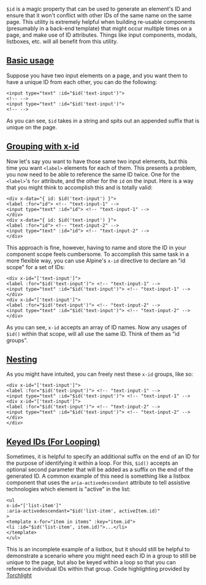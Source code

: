 `$id` is a magic property that can be used to generate an element's ID and ensure that it won't conflict with other IDs of the same name on the same page.
This utility is extremely helpful when building re-usable components (presumably in a back-end template) that might occur multiple times on a page, and make use of ID attributes.
Things like input components, modals, listboxes, etc. will all benefit from this utility.


## [Basic usage](#basic-usage)


Suppose you have two input elements on a page, and you want them to have a unique ID from each other, you can do the following:
```
<input type="text" :id="$id('text-input')">
<!-- -->
<input type="text" :id="$id('text-input')">
<!-- -->
```
As you can see, `$id` takes in a string and spits out an appended suffix that is unique on the page.


## [Grouping with x-id](#groups-with-x-id)


Now let's say you want to have those same two input elements, but this time you want `<label>` elements for each of them.
This presents a problem, you now need to be able to reference the same ID twice. One for the `<label>`'s `for` attribute, and the other for the `id` on the input.
Here is a way that you might think to accomplish this and is totally valid:
```
<div x-data="{ id: $id('text-input') }">
<label :for="id"> <!-- "text-input-1" -->
<input type="text" :id="id"> <!-- "text-input-1" -->
</div>
<div x-data="{ id: $id('text-input') }">
<label :for="id"> <!-- "text-input-2" -->
<input type="text" :id="id"> <!-- "text-input-2" -->
</div>
```
This approach is fine, however, having to name and store the ID in your component scope feels cumbersome.
To accomplish this same task in a more flexible way, you can use Alpine's `x-id` directive to declare an "id scope" for a set of IDs:
```
<div x-id="['text-input']">
<label :for="$id('text-input')"> <!-- "text-input-1" -->
<input type="text" :id="$id('text-input')"> <!-- "text-input-1" -->
</div>
<div x-id="['text-input']">
<label :for="$id('text-input')"> <!-- "text-input-2" -->
<input type="text" :id="$id('text-input')"> <!-- "text-input-2" -->
</div>
```
As you can see, `x-id` accepts an array of ID names. Now any usages of `$id()` within that scope, will all use the same ID. Think of them as "id groups".


## [Nesting](#nesting)


As you might have intuited, you can freely nest these `x-id` groups, like so:
```
<div x-id="['text-input']">
<label :for="$id('text-input')"> <!-- "text-input-1" -->
<input type="text" :id="$id('text-input')"> <!-- "text-input-1" -->
<div x-id="['text-input']">
<label :for="$id('text-input')"> <!-- "text-input-2" -->
<input type="text" :id="$id('text-input')"> <!-- "text-input-2" -->
</div>
</div>
```


## [Keyed IDs (For Looping)](#keyed-ids)


Sometimes, it is helpful to specify an additional suffix on the end of an ID for the purpose of identifying it within a loop.
For this, `$id()` accepts an optional second parameter that will be added as a suffix on the end of the generated ID.
A common example of this need is something like a listbox component that uses the `aria-activedescendant` attribute to tell assistive technologies which element is "active" in the list:
```
<ul
x-id="['list-item']"
:aria-activedescendant="$id('list-item', activeItem.id)"
>
<template x-for="item in items" :key="item.id">
<li :id="$id('list-item', item.id)">...</li>
</template>
</ul>
```
This is an incomplete example of a listbox, but it should still be helpful to demonstrate a scenario where you might need each ID in a group to still be unique to the page, but also be keyed within a loop so that you can reference individual IDs within that group.
Code highlighting provided by [Torchlight](https://torchlight.dev/)